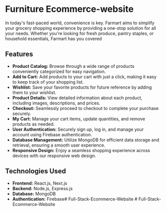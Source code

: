 # Furniture Ecommerce-website

In today's fast-paced world, convenience is key. Farmart aims to simplify your grocery shopping experience by providing a one-stop solution for all your needs. Whether you're looking for fresh produce, pantry staples, or household essentials, Farmart has you covered

## Features

- **Product Catalog:** Browse through a wide range of products conveniently categorized for easy navigation.
- **Add to Cart:** Add products to your cart with just a click, making it easy to keep track of your shopping list.
- **Wishlist:** Save your favorite products for future reference by adding them to your wishlist.
- **Product Details:** View detailed information about each product, including images, descriptions, and prices.
- **Checkout:** Seamlessly proceed to checkout to complete your purchase securely.
- **My Cart:** Manage your cart items, update quantities, and remove products as needed.
- **User Authentication:** Securely sign up, log in, and manage your account using Firebase authentication.
- **Database Management:** Utilize MongoDB for efficient data storage and retrieval, ensuring a smooth user experience.
- **Responsive Design:** Enjoy a seamless shopping experience across devices with our responsive web design.

## Technologies Used

- **Frontend:** React.js, Next.js
- **Backend:** Node.js, Express.js
- **Database:** MongoDB
- **Authentication:** Firebase#   F u l l - S t a c k - E c o m m e r c e - W e b s i t e  
 #   F u l l - S t a c k - E c o m m e r c e - W e b s i t e  
 